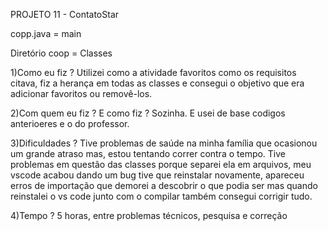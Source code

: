 PROJETO 11 - ContatoStar

copp.java = main

Diretório coop = Classes

1)Como eu fiz ?
Utilizei como a atividade favoritos como os requisitos citava, fiz a herança em todas as classes e consegui o objetivo que era adicionar favoritos ou removê-los.

2)Com quem eu fiz ? E como fiz ?
Sozinha. E usei de base codigos anterioeres e o do professor.

3)Dificuldades ?
Tive problemas de saúde na minha família que ocasionou um grande atraso mas, estou tentando correr contra o tempo. Tive problemas em questão das classes porque separei ela em arquivos, meu vscode acabou dando um bug tive que reinstalar novamente, apareceu erros de importação que demorei a descobrir o que podia ser mas quando reinstalei o vs code junto com o compilar também consegui corrigir tudo.

4)Tempo ?
5 horas, entre problemas técnicos, pesquisa e correção
